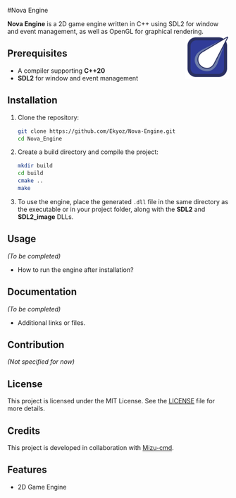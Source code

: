 #Nova Engine

**Nova Engine** is a 2D game engine written in C++ using SDL2 for window and event management, as well as OpenGL for graphical rendering. <img src="/assets/nova-logo.png" alt="Logo" style="float:right; width:100px; height:auto; margin-left:10px;"/>


## Prerequisites

- A compiler supporting **C++20**
- **SDL2** for window and event management

## Installation

1. Clone the repository:
   ```bash
   git clone https://github.com/Ekyoz/Nova-Engine.git
   cd Nova_Engine
   ```

2. Create a build directory and compile the project:
   ```bash
   mkdir build
   cd build
   cmake ..
   make
   ```

3. To use the engine, place the generated `.dll` file in the same directory as the executable or in your project folder, along with the **SDL2** and **SDL2_image** DLLs.

## Usage

*(To be completed)*  
- How to run the engine after installation?

## Documentation

*(To be completed)*  
- Additional links or files.

## Contribution

*(Not specified for now)*

## License

This project is licensed under the MIT License. See the [LICENSE](LICENSE) file for more details.

## Credits

This project is developed in collaboration with [Mizu-cmd](https://github.com/Mizu-cmd).

## Features

- 2D Game Engine